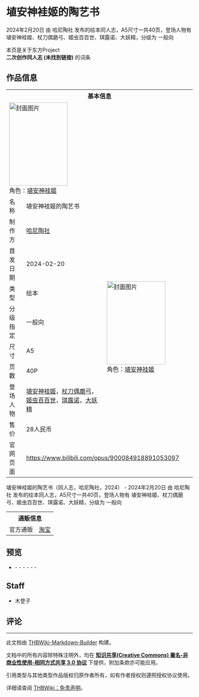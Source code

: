 # 埴安神袿姬的陶艺书

<!-- source html: G:\repos\THBWiki-Markdown-Builder\THBWikiMarkdown\Temp\main\4\4e\ns0%3A%E5%9F%B4%E5%AE%89%E7%A5%9E%E8%A2%BF%E5%A7%AC%E7%9A%84%E9%99%B6%E8%89%BA%E4%B9%A6.html -->

2024年2月20日 由 哈尼陶社  发布的绘本同人志，A5尺寸一共40页，登场人物有 埴安神袿姬、杖刀偶磨弓、姬虫百百世、琪露诺、大妖精，分级为 一般向

本页是关于东方Project  
 **二次创作同人志 (未找到链接)** 的词条

## 作品信息

<table><tbody><tr><th colspan="3">基本信息</th></tr><tr><td class="cover-artwork-mobile" colspan="2"><a href="./文件-埴安神袿姬的陶艺书封面.jpg.md" class="image" title="封面图片"><img alt="封面图片" src="https://upload.thwiki.cc/thumb/3/3e/%E5%9F%B4%E5%AE%89%E7%A5%9E%E8%A2%BF%E5%A7%AC%E7%9A%84%E9%99%B6%E8%89%BA%E4%B9%A6%E5%B0%81%E9%9D%A2.jpg/158px-%E5%9F%B4%E5%AE%89%E7%A5%9E%E8%A2%BF%E5%A7%AC%E7%9A%84%E9%99%B6%E8%89%BA%E4%B9%A6%E5%B0%81%E9%9D%A2.jpg" decoding="async" loading="lazy" width="158" height="224" srcset="https://upload.thwiki.cc/thumb/3/3e/%E5%9F%B4%E5%AE%89%E7%A5%9E%E8%A2%BF%E5%A7%AC%E7%9A%84%E9%99%B6%E8%89%BA%E4%B9%A6%E5%B0%81%E9%9D%A2.jpg/237px-%E5%9F%B4%E5%AE%89%E7%A5%9E%E8%A2%BF%E5%A7%AC%E7%9A%84%E9%99%B6%E8%89%BA%E4%B9%A6%E5%B0%81%E9%9D%A2.jpg 1.5x, https://upload.thwiki.cc/thumb/3/3e/%E5%9F%B4%E5%AE%89%E7%A5%9E%E8%A2%BF%E5%A7%AC%E7%9A%84%E9%99%B6%E8%89%BA%E4%B9%A6%E5%B0%81%E9%9D%A2.jpg/316px-%E5%9F%B4%E5%AE%89%E7%A5%9E%E8%A2%BF%E5%A7%AC%E7%9A%84%E9%99%B6%E8%89%BA%E4%B9%A6%E5%B0%81%E9%9D%A2.jpg 2x" data-file-width="843" data-file-height="1193"></a><div class="cover-char">角色：<a href="./埴安神袿姬.md" title="埴安神袿姬">埴安神袿姬</a></div></td>
</tr><tr><td class="label">名称</td><td colspan="2"> 埴安神袿姬的陶艺书 </td></tr><tr><td class="label">制作方</td><td><a href="./哈尼陶社.md" title="哈尼陶社">哈尼陶社</a></td><td class="cover-artwork" rowspan="8" style="min-width:224px;"><a href="./文件-埴安神袿姬的陶艺书封面.jpg.md" class="image" title="封面图片"><img alt="封面图片" src="https://upload.thwiki.cc/thumb/3/3e/%E5%9F%B4%E5%AE%89%E7%A5%9E%E8%A2%BF%E5%A7%AC%E7%9A%84%E9%99%B6%E8%89%BA%E4%B9%A6%E5%B0%81%E9%9D%A2.jpg/158px-%E5%9F%B4%E5%AE%89%E7%A5%9E%E8%A2%BF%E5%A7%AC%E7%9A%84%E9%99%B6%E8%89%BA%E4%B9%A6%E5%B0%81%E9%9D%A2.jpg" decoding="async" loading="lazy" width="158" height="224" srcset="https://upload.thwiki.cc/thumb/3/3e/%E5%9F%B4%E5%AE%89%E7%A5%9E%E8%A2%BF%E5%A7%AC%E7%9A%84%E9%99%B6%E8%89%BA%E4%B9%A6%E5%B0%81%E9%9D%A2.jpg/237px-%E5%9F%B4%E5%AE%89%E7%A5%9E%E8%A2%BF%E5%A7%AC%E7%9A%84%E9%99%B6%E8%89%BA%E4%B9%A6%E5%B0%81%E9%9D%A2.jpg 1.5x, https://upload.thwiki.cc/thumb/3/3e/%E5%9F%B4%E5%AE%89%E7%A5%9E%E8%A2%BF%E5%A7%AC%E7%9A%84%E9%99%B6%E8%89%BA%E4%B9%A6%E5%B0%81%E9%9D%A2.jpg/316px-%E5%9F%B4%E5%AE%89%E7%A5%9E%E8%A2%BF%E5%A7%AC%E7%9A%84%E9%99%B6%E8%89%BA%E4%B9%A6%E5%B0%81%E9%9D%A2.jpg 2x" data-file-width="843" data-file-height="1193"></a><div class="cover-char">角色：<a href="./埴安神袿姬.md" title="埴安神袿姬">埴安神袿姬</a></div></td>
</tr><tr><td class="label">首发日期</td><td>2024-02-20</td></tr><tr><td class="label">类型</td><td>绘本</td></tr><tr><td class="label">分级指定</td><td>一般向</td></tr><tr><td class="label">尺寸</td><td>A5</td></tr><tr><td class="label">页数</td><td>40P</td></tr><tr><td class="label">登场人物</td><td><a href="./埴安神袿姬.md" title="埴安神袿姬">埴安神袿姬</a>，<a href="./杖刀偶磨弓.md" title="杖刀偶磨弓">杖刀偶磨弓</a>，<a href="./姬虫百百世.md" title="姬虫百百世">姬虫百百世</a>，<a href="./琪露诺.md" title="琪露诺">琪露诺</a>，<a href="./大妖精.md" title="大妖精">大妖精</a></td></tr><tr><td class="label">售价</td><td>28人民币</td></tr>
<tr><td class="label">官网页面</td><td colspan="2"><a rel="nofollow" class="external free" href="https://www.bilibili.com/opus/900084918891053097">https://www.bilibili.com/opus/900084918891053097</a></td></tr></tbody></table>

埴安神袿姬的陶艺书（同人志，哈尼陶社，2024） - 2024年2月20日 由 哈尼陶社  发布的绘本同人志，A5尺寸一共40页，登场人物有 埴安神袿姬、杖刀偶磨弓、姬虫百百世、琪露诺、大妖精，分级为 一般向

<table><tbody><tr><th colspan="3">通贩信息</th></tr><tr><td class="label">官方通贩</td><td colspan="2"><a rel="nofollow" class="external text" href="https://m.tb.cn/h.5vfOQL44JYuyeRt?tk=LsJCWO6qJKu">淘宝</a></td></tr></tbody></table>



## 预览
- [](./文件-埴安神袿姬的陶艺书预览图1.jpg.md)- [](./文件-埴安神袿姬的陶艺书预览图2.jpg.md)- [](./文件-埴安神袿姬的陶艺书预览图3.jpg.md)- [](./文件-埴安神袿姬的陶艺书预览图4.jpg.md)- [](./文件-埴安神袿姬的陶艺书预览图5.jpg.md)- [](./文件-埴安神袿姬的陶艺书预览图6.jpg.md)- [](./文件-埴安神袿姬的陶艺书预览图7.jpg.md)


## Staff
- 木登子


## 评论




---

此文档由 [THBWiki-Markdown-Builder](https://github.com/Delsin-Yu/THBWiki-Markdown-Builder) 构建。

文档中的所有内容除特殊注明外，均在 [**知识共享(Creative Commons) 署名-非商业性使用-相同方式共享 3.0 协议**](https://creativecommons.org/licenses/by-sa/3.0/deed.zh-hans) 下提供，附加条款亦可能应用。

引用类型与其他类型作品版权归原作者所有，如有作者授权则遵照授权协议使用。

详细请查阅 [THBWiki：免责声明](https://thbwiki.cc/THBWiki:%E5%85%8D%E8%B4%A3%E5%A3%B0%E6%98%8E)。

